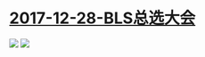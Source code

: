 # [2017-12-28-BLS总选大会](http://live.bilibili.com/pages/1703/bls-2017-h5.html#/index)
![](https://bilicover2017.github.io/Android/2017-12-28-BLS总选大会.jpg)
![](https://bilicover2017.github.io/iOS/2017-12-28.jpg)

